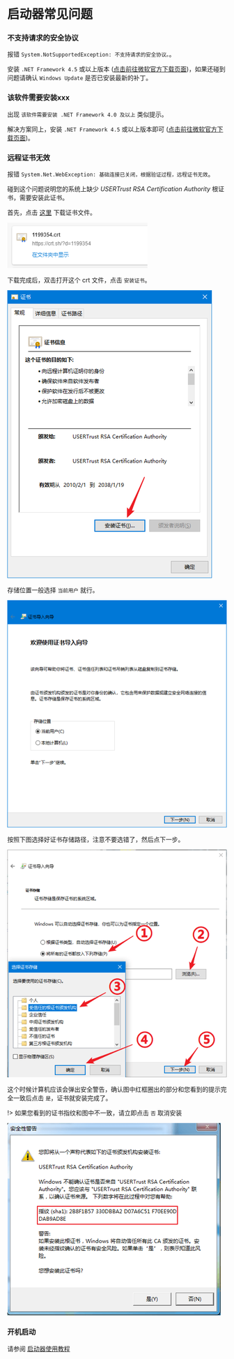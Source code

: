 # 启动器常见问题

### 不支持请求的安全协议

报错 `System.NotSupportedException: 不支持请求的安全协议。`。

安装 `.NET Framework 4.5` 或以上版本 ([点击前往微软官方下载页面](https://dotnet.microsoft.com/download/dotnet-framework/net48 ':target=_blank'))，如果还碰到问题请确认 `Windows Update` 是否已安装最新的补丁。

### 该软件需要安装xxx

出现 `该软件需要安装 .NET Framework 4.0 及以上` 类似提示。

解决方案同上，安装 `.NET Framework 4.5` 或以上版本即可 ([点击前往微软官方下载页面](https://dotnet.microsoft.com/download/dotnet-framework/net48 ':target=_blank'))。

### 远程证书无效

报错 `System.Net.WebException: 基础连接已关闭，根据验证过程，远程证书无效`。

碰到这个问题说明您的系统上缺少 *USERTrust RSA Certification Authority* 根证书，需要安装此证书。

首先，点击 [这里](https://crt.sh/?d=1199354 ':target=_blank') 下载证书文件。

![](_images/cert-0.png)

下载完成后，双击打开这个 crt 文件，点击 `安装证书`。

![](_images/cert-1.png)

存储位置一般选择 `当前用户` 就行。

![](_images/cert-2.png)

按照下图选择好证书存储路径，注意不要选错了，然后点下一步。

![](_images/cert-3.png)

这个时候计算机应该会弹出安全警告，确认图中红框圈出的部分和您看到的提示完全一致后点击 `是`，证书就安装完成了。

!> 如果您看到的证书指纹和图中不一致，请立即点击 `否` 取消安装

![](_images/cert-4.png)

### 开机启动

请参阅 [启动器使用教程](/launcher/usage#开机启动)

